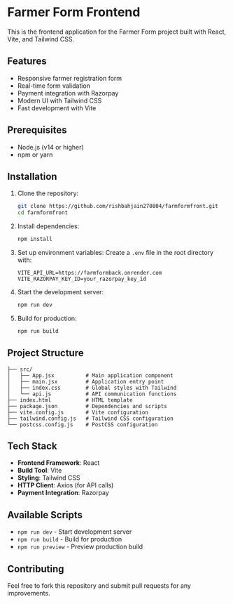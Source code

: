 # Farmer Form Frontend

This is the frontend application for the Farmer Form project built with React, Vite, and Tailwind CSS.

## Features

- Responsive farmer registration form
- Real-time form validation
- Payment integration with Razorpay
- Modern UI with Tailwind CSS
- Fast development with Vite

## Prerequisites

- Node.js (v14 or higher)
- npm or yarn

## Installation

1. Clone the repository:
   ```bash
   git clone https://github.com/rishbahjain270804/farmformfront.git
   cd farmformfront
   ```

2. Install dependencies:
   ```bash
   npm install
   ```

3. Set up environment variables:
   Create a `.env` file in the root directory with:
   ```
   VITE_API_URL=https://farmformback.onrender.com
   VITE_RAZORPAY_KEY_ID=your_razorpay_key_id
   ```

4. Start the development server:
   ```bash
   npm run dev
   ```

5. Build for production:
   ```bash
   npm run build
   ```

## Project Structure

```
├── src/
│   ├── App.jsx          # Main application component
│   ├── main.jsx         # Application entry point
│   ├── index.css        # Global styles with Tailwind
│   └── api.js           # API communication functions
├── index.html           # HTML template
├── package.json         # Dependencies and scripts
├── vite.config.js       # Vite configuration
├── tailwind.config.js   # Tailwind CSS configuration
└── postcss.config.js    # PostCSS configuration
```

## Tech Stack

- **Frontend Framework**: React
- **Build Tool**: Vite
- **Styling**: Tailwind CSS
- **HTTP Client**: Axios (for API calls)
- **Payment Integration**: Razorpay

## Available Scripts

- `npm run dev` - Start development server
- `npm run build` - Build for production
- `npm run preview` - Preview production build

## Contributing

Feel free to fork this repository and submit pull requests for any improvements.